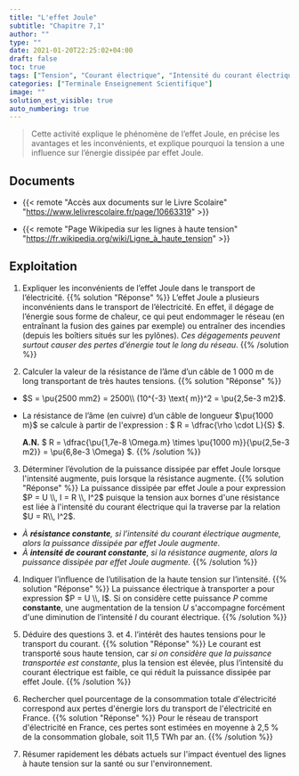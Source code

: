 ```yaml
---
title: "L'effet Joule"
subtitle: "Chapitre 7,1"
author: ""
type: ""
date: 2021-01-20T22:25:02+04:00
draft: false
toc: true
tags: ["Tension", "Courant électrique", "Intensité du courant électrique", "Ligne à haute tension", "Effet Joule"]
categories: ["Terminale Enseignement Scientifique"]
image: ""
solution_est_visible: true
auto_numbering: true
---
```


> Cette activité explique le phénomène de l’effet Joule, en précise les avantages et les inconvénients, et explique pourquoi la tension a une influence sur l’énergie dissipée par effet Joule.

## Documents

- {{< remote "Accès aux documents sur le Livre Scolaire" "https://www.lelivrescolaire.fr/page/10663319" >}}

- {{< remote "Page Wikipedia sur les lignes à haute tension" "https://fr.wikipedia.org/wiki/Ligne_à_haute_tension" >}}

## Exploitation

1. Expliquer les inconvénients de l’effet Joule dans le transport de l’électricité.
{{% solution "Réponse" %}}
L’effet Joule a plusieurs inconvénients dans le transport de l’électricité. En effet, il dégage de l’énergie sous forme de chaleur, ce qui peut endommager le réseau (en entraînant la fusion des gaines par exemple) ou entraîner des incendies (depuis les boîtiers situés sur les pylônes). *Ces dégagements peuvent surtout causer des pertes d’énergie tout le long du réseau*.
{{% /solution %}}

2. Calculer la valeur de la résistance de l’âme d’un câble de 1 000 m de long transportant de très hautes tensions.
{{% solution "Réponse" %}}

- $S = \pu{2500 mm2} = 2500\\ (10^{-3} \text{ m})^2 = \pu{2,5e-3 m2}$.

- La résistance de l’âme (en cuivre) d’un câble de longueur $\pu{1000 m}$ se calcule à partir de l'expression : $ R = \dfrac{\rho \cdot L}{S} $.
    
    **A.N.** $ R = \dfrac{\pu{1,7e-8 \Omega.m} \times \pu{1000 m}}{\pu{2,5e-3 m2}} = \pu{6,8e-3 \Omega} $.
{{% /solution %}}

3. Déterminer l’évolution de la puissance dissipée par effet Joule lorsque l'intensité augmente, puis lorsque la résistance augmente.
{{% solution "Réponse" %}}
La puissance dissipée par effet Joule a pour expression $P = U \\, I = R \\, I^2$ puisque la tension aux bornes d'une résistance est liée à l'intensité du courant électrique qui la traverse par la relation $U = R\\, I^2$.

- *À **résistance constante**, si l’intensité du courant électrique augmente, alors la puissance dissipée par effet Joule augmente*. 
- *À **intensité de courant constante**, si la résistance augmente, alors la puissance dissipée par effet Joule augmente.*
{{% /solution %}}

4. Indiquer l’influence de l’utilisation de la haute tension sur l’intensité.
{{% solution "Réponse" %}}
La puissance électrique à transporter a pour expression $P = U \\, I$. Si on considère cette puissance $P$ comme **constante**, une augmentation de la tension $U$ s'accompagne forcément d'une diminution de l’intensité $I$ du courant électrique.
{{% /solution %}}

5. Déduire des questions 3. et 4. l’intérêt des hautes tensions pour le transport du courant.
{{% solution "Réponse" %}}
Le courant est transporté sous haute tension, car *si on considère que la puissance transportée est constante*, plus la tension est élevée, plus l’intensité du courant électrique est faible, ce qui réduit la puissance dissipée par effet Joule.
{{% /solution %}}

6. Rechercher quel pourcentage de la consommation totale d'électricité correspond aux pertes d'énergie lors du transport de l'électricité en France.
{{% solution "Réponse" %}}
Pour le réseau de transport d'électricité en France, ces pertes sont estimées en moyenne à 2,5&nbsp;% de la consommation globale, soit 11,5 TWh par an.
{{% /solution %}}

7. Résumer rapidement les débats actuels sur l'impact éventuel des lignes à haute tension sur la santé ou sur l'environnement.